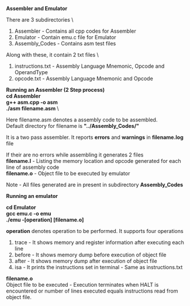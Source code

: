 **Assembler and Emulator**

There are 3 subdirectories \
1. Assembler - Contains all cpp codes for Assembler
2. Emulator - Contain emu.c file for Emulator
3. Assembly_Codes - Contains asm test files

Along with these, it contain 2 txt files \
1. instructions.txt - Assembly Language Mnemonic, Opcode and OperandType 
2. opcode.txt - Assembly Language Mnemonic and Opcode

**Running an Assembler (2 Step process)** \
**cd Assembler** \
**g++ asm.cpp -o asm** \
**./asm filename.asm** \

Here filename.asm denotes a assembly code to be assembled. \
Default directory for filename is **"../Assembly_Codes/"** 

It is a two pass assembler. It reports **errors** and **warnings** in **filename.log** file

If their are no errors while assembling it generates 2 files \
**filename.l** - Listing the memory location and opcode generated  for each line of assembly code \
**filename.o** - Object file to be executed by emulator

Note - All files generated are in present in subdirectory **Assembly_Codes** 

**Running an emulator**

**cd Emulator** \
**gcc emu.c -o emu** \
**./emu -[operation] [filename.o]**

**operation** denotes operation to be performed. It supports four operations 
1. trace - It shows memory and register information after executing each line 
2. before - It shows memory dump before execution of object file 
3. after - It shows memory dump after execution of object file 
4. isa - It prints the instructions set in terminal - Same as instructions.txt

**filename.o** \
Object file to be executed - Execution terminates when HALT is encountered or
number of lines executed equals instructions read from object file. 

